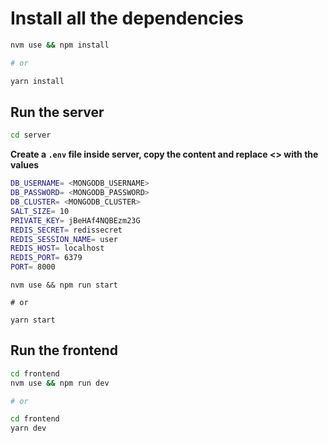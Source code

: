 # Install all the dependencies

```bash
nvm use && npm install

# or

yarn install
```

## Run the server

```bash
cd server
```

**Create a `.env` file inside server, copy the content and replace <> with the values**

```bash
DB_USERNAME= <MONGODB_USERNAME>
DB_PASSWORD= <MONGODB_PASSWORD>
DB_CLUSTER= <MONGODB_CLUSTER>
SALT_SIZE= 10
PRIVATE_KEY= jBeHAf4NQBEzm23G
REDIS_SECRET= redissecret
REDIS_SESSION_NAME= user
REDIS_HOST= localhost
REDIS_PORT= 6379
PORT= 8000
```

```
nvm use && npm run start

# or

yarn start
```

## Run the frontend

```bash
cd frontend
nvm use && npm run dev

# or

cd frontend
yarn dev
```
